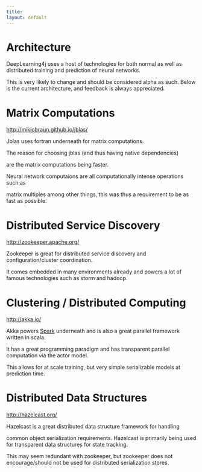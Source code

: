 ```yaml
---
title: 
layout: default
---
```




Architecture
==============================




DeepLearning4j uses a host of technologies for both normal as well as distributed training and prediction of neural networks.

This is very likely to change and should be considered alpha as such. Below is the current architecture, and feedback is always appreciated.






Matrix Computations
=============================

http://mikiobraun.github.io/jblas/


Jblas uses fortran underneath for matrix computations.

The reason for choosing jblas (and thus having native dependencies)

are the matrix computations being faster.


Neural network computaions are all computationally intense operations such as 

matrix multiples among other things, this was thus a requirement to be as fast as possible.





Distributed Service Discovery
======================================

http://zookeeper.apache.org/

Zookeeper is great for distributed service discovery and configuration/cluster coordination.

It comes embedded in many environments already and powers a lot of famous technologies such as storm and hadoop.


Clustering / Distributed Computing
=============================================

http://akka.io/


Akka powers [Spark](http://spark.apache.org) underneath and is also a great parallel framework written in scala.

It has a great programming paradigm and has transparent parallel computation via the actor model.

This allows for at scale training, but very simple serializable models at prediction time.




Distributed Data Structures
=====================================

http://hazelcast.org/

Hazelcast is a great distributed data structure framework for handling

common object serialization requirements. Hazelcast is primarily being used for transparent data structures for state tracking.

This may seem redundant with zookeeper, but zookeeper does not encourage/should not be used for distributed serialization stores.

